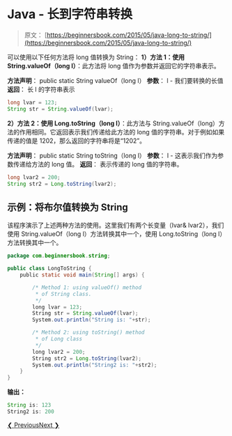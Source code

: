 # Java - 长到字符串转换

> 原文： [https://beginnersbook.com/2015/05/java-long-to-string/](https://beginnersbook.com/2015/05/java-long-to-string/)

可以使用以下任何方法将 long 值转换为 String：
**1）方法 1：使用 String.valueOf（long l）**：此方法将 long 值作为参数并返回它的字符串表示。

**方法声明**：
public static String valueOf（long l）
**参数**：
l - 我们要转换的长值
**返回**：
长 l 的字符串表示

```java
long lvar = 123;
String str = String.valueOf(lvar);
```

**2）方法 2：使用 Long.toString（long l）**：此方法与 String.valueOf（long）方法的作用相同。它返回表示我们传递给此方法的 long 值的字符串。对于例如如果传递的值是 1202，那么返回的字符串将是“1202”。

**方法声明**：
public static String toString（long l）
**参数**：
l - 这表示我们作为参数传递给方法的 long 值。
**返回**：
表示传递的 long 值的字符串。

```java
long lvar2 = 200;
String str2 = Long.toString(lvar2);
```

## 示例：将布尔值转换为 String

该程序演示了上述两种方法的使用。这里我们有两个长变量（lvar&amp; lvar2），我们使用 String.valueOf（long l）方法转换其中一个，使用 Long.toString（long l）方法转换其中一个。

```java
package com.beginnersbook.string;

public class LongToString {
    public static void main(String[] args) {

        /* Method 1: using valueOf() method
         * of String class.
         */
        long lvar = 123;
        String str = String.valueOf(lvar);
        System.out.println("String is: "+str);

        /* Method 2: using toString() method 
         * of Long class
         */
        long lvar2 = 200;
        String str2 = Long.toString(lvar2);
        System.out.println("String2 is: "+str2);
    }
}

```

**输出：**

```java
String is: 123
String2 is: 200

```

[❮ Previous](https://beginnersbook.com/2013/12/how-to-convert-string-to-long-in-java/)[Next ❯](https://beginnersbook.com/2013/12/how-to-convert-string-to-double-in-java/)